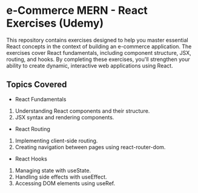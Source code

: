 # e-Commerce MERN - React Exercises (Udemy)

This repository contains exercises designed to help you master essential React concepts in the context of building an e-commerce application. The exercises cover React fundamentals, including component structure, JSX, routing, and hooks. By completing these exercises, you'll strengthen your ability to create dynamic, interactive web applications using React.

## Topics Covered

* React Fundamentals <br>
1. Understanding React components and their structure.
2. JSX syntax and rendering components.

* React Routing <br>
1. Implementing client-side routing.
2. Creating navigation between pages using react-router-dom.

* React Hooks <br>
1. Managing state with useState.
2. Handling side effects with useEffect.
3. Accessing DOM elements using useRef.
